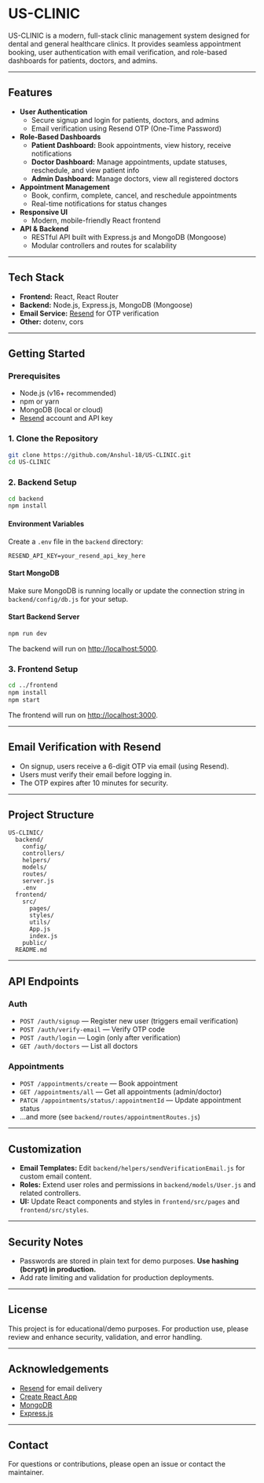 # US-CLINIC

US-CLINIC is a modern, full-stack clinic management system designed for dental and general healthcare clinics. It provides seamless appointment booking, user authentication with email verification, and role-based dashboards for patients, doctors, and admins.

---

## Features

- **User Authentication**
  - Secure signup and login for patients, doctors, and admins
  - Email verification using Resend OTP (One-Time Password)
- **Role-Based Dashboards**
  - **Patient Dashboard:** Book appointments, view history, receive notifications
  - **Doctor Dashboard:** Manage appointments, update statuses, reschedule, and view patient info
  - **Admin Dashboard:** Manage doctors, view all registered doctors
- **Appointment Management**
  - Book, confirm, complete, cancel, and reschedule appointments
  - Real-time notifications for status changes
- **Responsive UI**
  - Modern, mobile-friendly React frontend
- **API & Backend**
  - RESTful API built with Express.js and MongoDB (Mongoose)
  - Modular controllers and routes for scalability

---

## Tech Stack

- **Frontend:** React, React Router
- **Backend:** Node.js, Express.js, MongoDB (Mongoose)
- **Email Service:** [Resend](https://resend.com/) for OTP verification
- **Other:** dotenv, cors

---

## Getting Started

### Prerequisites

- Node.js (v16+ recommended)
- npm or yarn
- MongoDB (local or cloud)
- [Resend](https://resend.com/) account and API key

### 1. Clone the Repository

```bash
git clone https://github.com/Anshul-18/US-CLINIC.git
cd US-CLINIC
```

### 2. Backend Setup

```bash
cd backend
npm install
```

#### Environment Variables

Create a `.env` file in the `backend` directory:

```
RESEND_API_KEY=your_resend_api_key_here
```

#### Start MongoDB

Make sure MongoDB is running locally or update the connection string in `backend/config/db.js` for your setup.

#### Start Backend Server

```bash
npm run dev
```

The backend will run on [http://localhost:5000](http://localhost:5000).

### 3. Frontend Setup

```bash
cd ../frontend
npm install
npm start
```

The frontend will run on [http://localhost:3000](http://localhost:3000).

---

## Email Verification with Resend

- On signup, users receive a 6-digit OTP via email (using Resend).
- Users must verify their email before logging in.
- The OTP expires after 10 minutes for security.

---

## Project Structure

```
US-CLINIC/
  backend/
    config/
    controllers/
    helpers/
    models/
    routes/
    server.js
    .env
  frontend/
    src/
      pages/
      styles/
      utils/
      App.js
      index.js
    public/
  README.md
```

---

## API Endpoints

### Auth

- `POST /auth/signup` — Register new user (triggers email verification)
- `POST /auth/verify-email` — Verify OTP code
- `POST /auth/login` — Login (only after verification)
- `GET /auth/doctors` — List all doctors

### Appointments

- `POST /appointments/create` — Book appointment
- `GET /appointments/all` — Get all appointments (admin/doctor)
- `PATCH /appointments/status/:appointmentId` — Update appointment status
- ...and more (see `backend/routes/appointmentRoutes.js`)

---

## Customization

- **Email Templates:** Edit `backend/helpers/sendVerificationEmail.js` for custom email content.
- **Roles:** Extend user roles and permissions in `backend/models/User.js` and related controllers.
- **UI:** Update React components and styles in `frontend/src/pages` and `frontend/src/styles`.

---

## Security Notes

- Passwords are stored in plain text for demo purposes. **Use hashing (bcrypt) in production.**
- Add rate limiting and validation for production deployments.

---

## License

This project is for educational/demo purposes. For production use, please review and enhance security, validation, and error handling.

---

## Acknowledgements

- [Resend](https://resend.com/) for email delivery
- [Create React App](https://create-react-app.dev/)
- [MongoDB](https://www.mongodb.com/)
- [Express.js](https://expressjs.com/)

---

## Contact

For questions or contributions, please open an issue or contact the maintainer.

